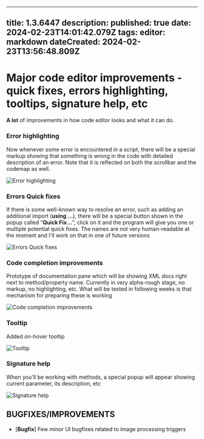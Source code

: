 
---
title: 1.3.6447
description: 
published: true
date: 2024-02-23T14:01:42.079Z
tags: 
editor: markdown
dateCreated: 2024-02-23T13:56:48.809Z
---		
		
# Major code editor improvements - quick fixes, errors highlighting, tooltips, signature help, etc

**A lot** of improvements in how code editor looks and what it can do. 

### Error highlighting

Now whenever some error is encountered in a script, there will be a special markup showing that something is wrong in the code with detailed description of an error. Note that it is reflected on both the scrollbar and the codemap as well.

![Error highlighting](https://i.imgur.com/utSyPCO.png)

### Errors Quick fixes

If there is some well-known way to resolve an error, such as adding an additional import (**using …**), there will be a special button shown in the popup called “**Quick Fix…**”, click on it and the program will give you one or multiple potential quick fixes. The names are not very human-readable at the moment and I'll work on that in one of future versions

![Errors Quick fixes](https://i.imgur.com/5UY97m9.gif)

### Code completion improvements

Prototype of documentation pane which will be showing XML docs right next to method/property name. Currently in very alpha-rough stage, no markup, no highlighting, etc. What will be tested in following weeks is that mechanism for preparing these is working

![Code completion improvements](https://i.imgur.com/RwzpXHs.png)

### Tooltip

Added on-hover tooltip

![Tooltip](https://i.imgur.com/9cfKM25.png)

### Signature help

When you'll be working with methods, a special popup will appear showing current parameter, its description, etc

![Signature help](https://i.imgur.com/hrSpRX9.png)

## **BUGFIXES/IMPROVEMENTS**

- [**Bugfix**] Few minor UI bugfixes related to image processing triggers